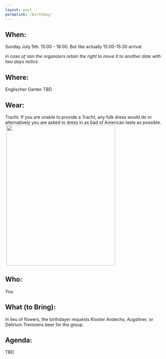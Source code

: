 ```yaml
---
layout: post
permalink: /birthday/
---
```


## When: 
Sunday July 5th.  15:00 - 18:00.  But like actually 15:00-15:30 arrival.  

*in case of rain the organizers retain the right to move it to another date with two days notice*

## Where: 
Englischer Garten TBD

## Wear:
Tracht.  If you are unable to provide a Tracht, any folk dress would do or alternatively you are asked to dress in as bad of American taste as possible.
![]() <img src="{{DenisPeskov.github.io}}/images/wiesn.jpg"  width="350" height="450">


## Who:
You

## What (to Bring):
In lieu of flowers, the birthdayer requests Kloster Andechs, Augstiner, or Delirium Tremoens beer for the group.  

## Agenda:
TBD
                                                  
